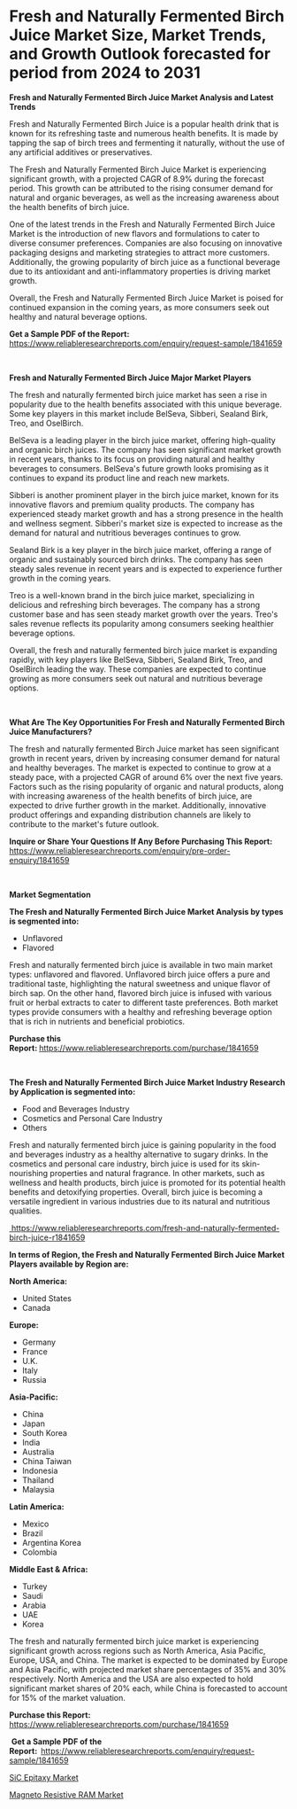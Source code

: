 <p><h1>Fresh and Naturally Fermented Birch Juice Market Size, Market Trends, and Growth Outlook forecasted for period from 2024 to 2031</h1></p><p><strong>Fresh and Naturally Fermented Birch Juice Market Analysis and Latest Trends</strong></p>
<p><p>Fresh and Naturally Fermented Birch Juice is a popular health drink that is known for its refreshing taste and numerous health benefits. It is made by tapping the sap of birch trees and fermenting it naturally, without the use of any artificial additives or preservatives.</p><p>The Fresh and Naturally Fermented Birch Juice Market is experiencing significant growth, with a projected CAGR of 8.9% during the forecast period. This growth can be attributed to the rising consumer demand for natural and organic beverages, as well as the increasing awareness about the health benefits of birch juice. </p><p>One of the latest trends in the Fresh and Naturally Fermented Birch Juice Market is the introduction of new flavors and formulations to cater to diverse consumer preferences. Companies are also focusing on innovative packaging designs and marketing strategies to attract more customers. Additionally, the growing popularity of birch juice as a functional beverage due to its antioxidant and anti-inflammatory properties is driving market growth.</p><p>Overall, the Fresh and Naturally Fermented Birch Juice Market is poised for continued expansion in the coming years, as more consumers seek out healthy and natural beverage options.</p></p>
<p><strong>Get a Sample PDF of the Report:&nbsp;</strong> <a href="https://www.reliableresearchreports.com/enquiry/request-sample/1841659">https://www.reliableresearchreports.com/enquiry/request-sample/1841659</a></p>
<p>&nbsp;</p>
<p><strong>Fresh and Naturally Fermented Birch Juice Major Market Players</strong></p>
<p><p>The fresh and naturally fermented birch juice market has seen a rise in popularity due to the health benefits associated with this unique beverage. Some key players in this market include BelSeva, Sibberi, Sealand Birk, Treo, and OselBirch.</p><p>BelSeva is a leading player in the birch juice market, offering high-quality and organic birch juices. The company has seen significant market growth in recent years, thanks to its focus on providing natural and healthy beverages to consumers. BelSeva's future growth looks promising as it continues to expand its product line and reach new markets.</p><p>Sibberi is another prominent player in the birch juice market, known for its innovative flavors and premium quality products. The company has experienced steady market growth and has a strong presence in the health and wellness segment. Sibberi's market size is expected to increase as the demand for natural and nutritious beverages continues to grow.</p><p>Sealand Birk is a key player in the birch juice market, offering a range of organic and sustainably sourced birch drinks. The company has seen steady sales revenue in recent years and is expected to experience further growth in the coming years.</p><p>Treo is a well-known brand in the birch juice market, specializing in delicious and refreshing birch beverages. The company has a strong customer base and has seen steady market growth over the years. Treo's sales revenue reflects its popularity among consumers seeking healthier beverage options.</p><p>Overall, the fresh and naturally fermented birch juice market is expanding rapidly, with key players like BelSeva, Sibberi, Sealand Birk, Treo, and OselBirch leading the way. These companies are expected to continue growing as more consumers seek out natural and nutritious beverage options.</p></p>
<p>&nbsp;</p>
<p><strong>What Are The Key Opportunities For Fresh and Naturally Fermented Birch Juice Manufacturers?</strong></p>
<p><p>The fresh and naturally fermented Birch Juice market has seen significant growth in recent years, driven by increasing consumer demand for natural and healthy beverages. The market is expected to continue to grow at a steady pace, with a projected CAGR of around 6% over the next five years. Factors such as the rising popularity of organic and natural products, along with increasing awareness of the health benefits of birch juice, are expected to drive further growth in the market. Additionally, innovative product offerings and expanding distribution channels are likely to contribute to the market's future outlook.</p></p>
<p><strong>Inquire or Share Your Questions If Any Before Purchasing This Report:</strong> <a href="https://www.reliableresearchreports.com/enquiry/pre-order-enquiry/1841659">https://www.reliableresearchreports.com/enquiry/pre-order-enquiry/1841659</a></p>
<p>&nbsp;</p>
<p><strong>Market Segmentation</strong></p>
<p><strong>The Fresh and Naturally Fermented Birch Juice Market Analysis by types is segmented into:</strong></p>
<p><ul><li>Unflavored</li><li>Flavored</li></ul></p>
<p><p>Fresh and naturally fermented birch juice is available in two main market types: unflavored and flavored. Unflavored birch juice offers a pure and traditional taste, highlighting the natural sweetness and unique flavor of birch sap. On the other hand, flavored birch juice is infused with various fruit or herbal extracts to cater to different taste preferences. Both market types provide consumers with a healthy and refreshing beverage option that is rich in nutrients and beneficial probiotics.</p></p>
<p><strong>Purchase this Report:&nbsp;</strong><a href="https://www.reliableresearchreports.com/purchase/1841659">https://www.reliableresearchreports.com/purchase/1841659</a></p>
<p>&nbsp;</p>
<p><strong>The Fresh and Naturally Fermented Birch Juice Market Industry Research by Application is segmented into:</strong></p>
<p><ul><li>Food and Beverages Industry</li><li>Cosmetics and Personal Care Industry</li><li>Others</li></ul></p>
<p><p>Fresh and naturally fermented birch juice is gaining popularity in the food and beverages industry as a healthy alternative to sugary drinks. In the cosmetics and personal care industry, birch juice is used for its skin-nourishing properties and natural fragrance. In other markets, such as wellness and health products, birch juice is promoted for its potential health benefits and detoxifying properties. Overall, birch juice is becoming a versatile ingredient in various industries due to its natural and nutritious qualities.</p></p>
<p><a href="https://www.reliableresearchreports.com/fresh-and-naturally-fermented-birch-juice-r1841659">&nbsp;https://www.reliableresearchreports.com/fresh-and-naturally-fermented-birch-juice-r1841659</a></p>
<p><strong>In terms of Region, the Fresh and Naturally Fermented Birch Juice Market Players available by Region are:</strong></p>
<p>
    <p> <strong> North America: </strong>
        <ul>
            <li>United States</li>
            <li>Canada</li>
        </ul>
        </p> 
    <p> <strong> Europe: </strong>
        <ul>
            <li>Germany</li>
            <li>France</li>
            <li>U.K.</li>
            <li>Italy</li>
            <li>Russia</li>
        </ul>
        </p> 
    <p> <strong> Asia-Pacific: </strong>
        <ul>
            <li>China</li>
            <li>Japan</li>
            <li>South Korea</li>
            <li>India</li>
            <li>Australia</li>
            <li>China Taiwan</li>
            <li>Indonesia</li>
            <li>Thailand</li>
            <li>Malaysia</li>
        </ul>
        </p> 
    <p> <strong> Latin America: </strong>
        <ul>
            <li>Mexico</li>
            <li>Brazil</li>
            <li>Argentina Korea</li>
            <li>Colombia</li>
        </ul>
        </p> 
    <p> <strong> Middle East & Africa: </strong>
        <ul>
            <li>Turkey</li>
            <li>Saudi</li>
            <li>Arabia</li>
            <li>UAE</li>
            <li>Korea</li>
        </ul>
    </p>
    </p>
<p><p>The fresh and naturally fermented birch juice market is experiencing significant growth across regions such as North America, Asia Pacific, Europe, USA, and China. The market is expected to be dominated by Europe and Asia Pacific, with projected market share percentages of 35% and 30% respectively. North America and the USA are also expected to hold significant market shares of 20% each, while China is forecasted to account for 15% of the market valuation.</p></p>
<p><strong>Purchase this Report: </strong><a href="https://www.reliableresearchreports.com/purchase/1841659">https://www.reliableresearchreports.com/purchase/1841659</a></p>
<p>&nbsp;<strong>Get a Sample PDF of the Report:&nbsp;&nbsp;</strong><a href="https://www.reliableresearchreports.com/enquiry/request-sample/1841659">https://www.reliableresearchreports.com/enquiry/request-sample/1841659</a></p>
<p><strong></strong></p>
<p><p><a href="https://github.com/moyahfrancoestellec51j635wcx/Market-Research-Report-List-3/blob/main/sic-epitaxy-market.md">SiC Epitaxy Market</a></p><p><a href="https://github.com/JuliaFadel1922/Market-Research-Report-List-2/blob/main/magneto-resistive-ram-market.md">Magneto Resistive RAM Market</a></p></p>